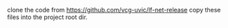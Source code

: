 clone the code from https://github.com/vcg-uvic/lf-net-release
copy these files into the project root dir.
